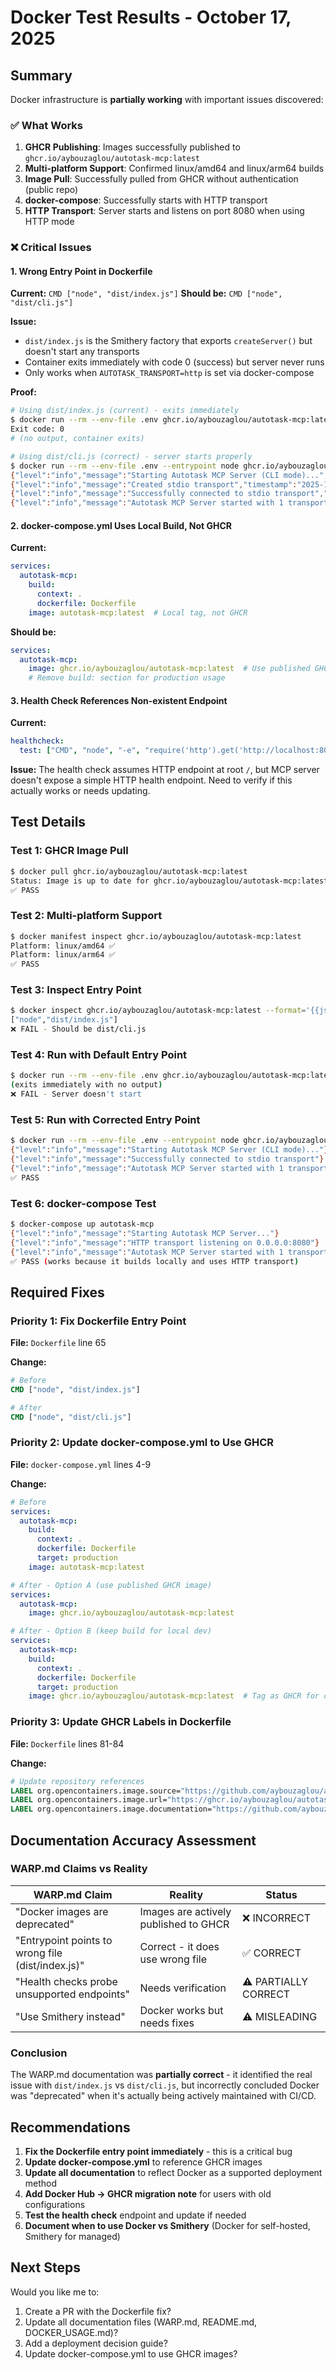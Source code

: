 # Docker Test Results - October 17, 2025

## Summary

Docker infrastructure is **partially working** with important issues discovered:

### ✅ What Works
1. **GHCR Publishing**: Images successfully published to `ghcr.io/aybouzaglou/autotask-mcp:latest`
2. **Multi-platform Support**: Confirmed linux/amd64 and linux/arm64 builds
3. **Image Pull**: Successfully pulled from GHCR without authentication (public repo)
4. **docker-compose**: Successfully starts with HTTP transport
5. **HTTP Transport**: Server starts and listens on port 8080 when using HTTP mode

### ❌ Critical Issues

#### 1. Wrong Entry Point in Dockerfile
**Current:** `CMD ["node", "dist/index.js"]`
**Should be:** `CMD ["node", "dist/cli.js"]`

**Issue:** 
- `dist/index.js` is the Smithery factory that exports `createServer()` but doesn't start any transports
- Container exits immediately with code 0 (success) but server never runs
- Only works when `AUTOTASK_TRANSPORT=http` is set via docker-compose

**Proof:**
```bash
# Using dist/index.js (current) - exits immediately
$ docker run --rm --env-file .env ghcr.io/aybouzaglou/autotask-mcp:latest
Exit code: 0
# (no output, container exits)

# Using dist/cli.js (correct) - server starts properly
$ docker run --rm --env-file .env --entrypoint node ghcr.io/aybouzaglou/autotask-mcp:latest dist/cli.js
{"level":"info","message":"Starting Autotask MCP Server (CLI mode)...","timestamp":"2025-10-17T04:23:57.382Z"}
{"level":"info","message":"Created stdio transport","timestamp":"2025-10-17T04:23:57.399Z"}
{"level":"info","message":"Successfully connected to stdio transport","timestamp":"2025-10-17T04:23:57.400Z"}
{"level":"info","message":"Autotask MCP Server started with 1 transport(s)","timestamp":"2025-10-17T04:23:57.400Z"}
```

#### 2. docker-compose.yml Uses Local Build, Not GHCR
**Current:**
```yaml
services:
  autotask-mcp:
    build:
      context: .
      dockerfile: Dockerfile
    image: autotask-mcp:latest  # Local tag, not GHCR
```

**Should be:**
```yaml
services:
  autotask-mcp:
    image: ghcr.io/aybouzaglou/autotask-mcp:latest  # Use published GHCR image
    # Remove build: section for production usage
```

#### 3. Health Check References Non-existent Endpoint
**Current:**
```yaml
healthcheck:
  test: ["CMD", "node", "-e", "require('http').get('http://localhost:8080', ...)"]
```

**Issue:** The health check assumes HTTP endpoint at root `/`, but MCP server doesn't expose a simple HTTP health endpoint. Need to verify if this actually works or needs updating.

## Test Details

### Test 1: GHCR Image Pull
```bash
$ docker pull ghcr.io/aybouzaglou/autotask-mcp:latest
Status: Image is up to date for ghcr.io/aybouzaglou/autotask-mcp:latest
✅ PASS
```

### Test 2: Multi-platform Support
```bash
$ docker manifest inspect ghcr.io/aybouzaglou/autotask-mcp:latest
Platform: linux/amd64 ✅
Platform: linux/arm64 ✅
✅ PASS
```

### Test 3: Inspect Entry Point
```bash
$ docker inspect ghcr.io/aybouzaglou/autotask-mcp:latest --format='{{json .Config.Cmd}}'
["node","dist/index.js"]
❌ FAIL - Should be dist/cli.js
```

### Test 4: Run with Default Entry Point
```bash
$ docker run --rm --env-file .env ghcr.io/aybouzaglou/autotask-mcp:latest
(exits immediately with no output)
❌ FAIL - Server doesn't start
```

### Test 5: Run with Corrected Entry Point
```bash
$ docker run --rm --env-file .env --entrypoint node ghcr.io/aybouzaglou/autotask-mcp:latest dist/cli.js
{"level":"info","message":"Starting Autotask MCP Server (CLI mode)..."}
{"level":"info","message":"Successfully connected to stdio transport"}
{"level":"info","message":"Autotask MCP Server started with 1 transport(s)"}
✅ PASS
```

### Test 6: docker-compose Test
```bash
$ docker-compose up autotask-mcp
{"level":"info","message":"Starting Autotask MCP Server..."}
{"level":"info","message":"HTTP transport listening on 0.0.0.0:8080"}
{"level":"info","message":"Autotask MCP Server started with 1 transport(s)"}
✅ PASS (works because it builds locally and uses HTTP transport)
```

## Required Fixes

### Priority 1: Fix Dockerfile Entry Point
**File:** `Dockerfile` line 65

**Change:**
```dockerfile
# Before
CMD ["node", "dist/index.js"]

# After
CMD ["node", "dist/cli.js"]
```

### Priority 2: Update docker-compose.yml to Use GHCR
**File:** `docker-compose.yml` lines 4-9

**Change:**
```yaml
# Before
services:
  autotask-mcp:
    build:
      context: .
      dockerfile: Dockerfile
      target: production
    image: autotask-mcp:latest

# After - Option A (use published GHCR image)
services:
  autotask-mcp:
    image: ghcr.io/aybouzaglou/autotask-mcp:latest

# After - Option B (keep build for local dev)
services:
  autotask-mcp:
    build:
      context: .
      dockerfile: Dockerfile
      target: production
    image: ghcr.io/aybouzaglou/autotask-mcp:latest  # Tag as GHCR for consistency
```

### Priority 3: Update GHCR Labels in Dockerfile
**File:** `Dockerfile` lines 81-84

**Change:**
```dockerfile
# Update repository references
LABEL org.opencontainers.image.source="https://github.com/aybouzaglou/autotask-mcp"
LABEL org.opencontainers.image.url="https://ghcr.io/aybouzaglou/autotask-mcp"
LABEL org.opencontainers.image.documentation="https://github.com/aybouzaglou/autotask-mcp#readme"
```

## Documentation Accuracy Assessment

### WARP.md Claims vs Reality

| WARP.md Claim | Reality | Status |
|---------------|---------|--------|
| "Docker images are deprecated" | Images are actively published to GHCR | ❌ INCORRECT |
| "Entrypoint points to wrong file (dist/index.js)" | Correct - it does use wrong file | ✅ CORRECT |
| "Health checks probe unsupported endpoints" | Needs verification | ⚠️ PARTIALLY CORRECT |
| "Use Smithery instead" | Docker works but needs fixes | ⚠️ MISLEADING |

### Conclusion

The WARP.md documentation was **partially correct** - it identified the real issue with `dist/index.js` vs `dist/cli.js`, but incorrectly concluded Docker was "deprecated" when it's actually being actively maintained with CI/CD.

## Recommendations

1. **Fix the Dockerfile entry point immediately** - this is a critical bug
2. **Update docker-compose.yml** to reference GHCR images
3. **Update all documentation** to reflect Docker as a supported deployment method
4. **Add Docker Hub → GHCR migration note** for users with old configurations
5. **Test the health check** endpoint and update if needed
6. **Document when to use Docker vs Smithery** (Docker for self-hosted, Smithery for managed)

## Next Steps

Would you like me to:
1. Create a PR with the Dockerfile fix?
2. Update all documentation files (WARP.md, README.md, DOCKER_USAGE.md)?
3. Add a deployment decision guide?
4. Update docker-compose.yml to use GHCR images?
